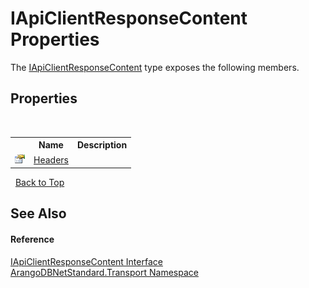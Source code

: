 # IApiClientResponseContent Properties
 

The <a href="99d8f221-53bd-1c76-e77b-986444b7d911">IApiClientResponseContent</a> type exposes the following members.


## Properties
&nbsp;<table><tr><th></th><th>Name</th><th>Description</th></tr><tr><td>![Public property](media/pubproperty.gif "Public property")</td><td><a href="57bf99f4-5eb9-fb7e-6f54-ae383c518574">Headers</a></td><td /></tr></table>&nbsp;
<a href="#iapiclientresponsecontent-properties">Back to Top</a>

## See Also


#### Reference
<a href="99d8f221-53bd-1c76-e77b-986444b7d911">IApiClientResponseContent Interface</a><br /><a href="0fdf78df-9dac-9941-2b28-85eebb12114f">ArangoDBNetStandard.Transport Namespace</a><br />